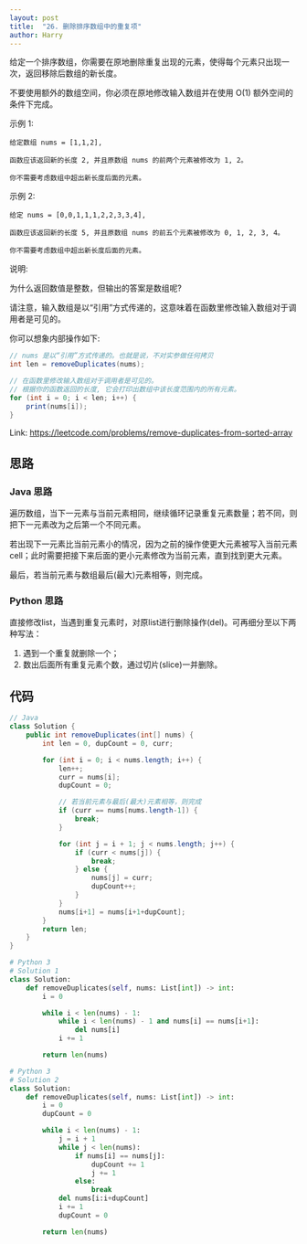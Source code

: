 ```yaml
---
layout: post
title:  "26. 删除排序数组中的重复项"
author: Harry
---
```


给定一个排序数组，你需要在原地删除重复出现的元素，使得每个元素只出现一次，返回移除后数组的新长度。

不要使用额外的数组空间，你必须在原地修改输入数组并在使用 O(1) 额外空间的条件下完成。

示例 1:
```
给定数组 nums = [1,1,2],

函数应该返回新的长度 2, 并且原数组 nums 的前两个元素被修改为 1, 2。

你不需要考虑数组中超出新长度后面的元素。
```
示例 2:
```
给定 nums = [0,0,1,1,1,2,2,3,3,4],

函数应该返回新的长度 5, 并且原数组 nums 的前五个元素被修改为 0, 1, 2, 3, 4。

你不需要考虑数组中超出新长度后面的元素。
```
说明:

为什么返回数值是整数，但输出的答案是数组呢?

请注意，输入数组是以“引用”方式传递的，这意味着在函数里修改输入数组对于调用者是可见的。

你可以想象内部操作如下:
```java
// nums 是以“引用”方式传递的。也就是说，不对实参做任何拷贝
int len = removeDuplicates(nums);

// 在函数里修改输入数组对于调用者是可见的。
// 根据你的函数返回的长度, 它会打印出数组中该长度范围内的所有元素。
for (int i = 0; i < len; i++) {
    print(nums[i]);
}
```

Link: https://leetcode.com/problems/remove-duplicates-from-sorted-array


## 思路

### Java 思路

遍历数组，当下一元素与当前元素相同，继续循环记录重复元素数量；若不同，则把下一元素改为之后第一个不同元素。

若出现下一元素比当前元素小的情况，因为之前的操作使更大元素被写入当前元素cell；此时需要把接下来后面的更小元素修改为当前元素，直到找到更大元素。

最后，若当前元素与数组最后(最大)元素相等，则完成。

### Python 思路

直接修改list，当遇到重复元素时，对原list进行删除操作(del)。可再细分至以下两种写法：
1. 遇到一个重复就删除一个；
2. 数出后面所有重复元素个数，通过切片(slice)一并删除。


## 代码

```java
// Java
class Solution {
    public int removeDuplicates(int[] nums) {
        int len = 0, dupCount = 0, curr;

        for (int i = 0; i < nums.length; i++) {
            len++;
            curr = nums[i];
            dupCount = 0;

            // 若当前元素与最后(最大)元素相等，则完成
            if (curr == nums[nums.length-1]) {
                break;
            }

            for (int j = i + 1; j < nums.length; j++) {
                if (curr < nums[j]) {
                    break;
                } else {
                    nums[j] = curr;
                    dupCount++;
                }
            }
            nums[i+1] = nums[i+1+dupCount];
        }
        return len;
    }
}
```

```python
# Python 3
# Solution 1
class Solution:
    def removeDuplicates(self, nums: List[int]) -> int:
        i = 0

        while i < len(nums) - 1:
            while i < len(nums) - 1 and nums[i] == nums[i+1]:
                del nums[i]
            i += 1

        return len(nums)
```

```python
# Python 3
# Solution 2
class Solution:
    def removeDuplicates(self, nums: List[int]) -> int:
        i = 0
        dupCount = 0

        while i < len(nums) - 1:
            j = i + 1
            while j < len(nums):
                if nums[i] == nums[j]:
                    dupCount += 1
                    j += 1
                else:
                    break
            del nums[i:i+dupCount]
            i += 1
            dupCount = 0

        return len(nums)
```
